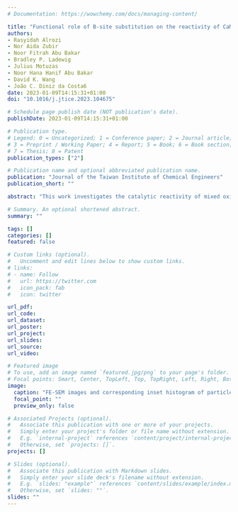 ```yaml
---
# Documentation: https://wowchemy.com/docs/managing-content/

title: "Functional role of B-site substitution on the reactivity of CaMFeO3 (M = Cu, Mo, Co) perovskite catalysts in heterogeneous Fenton-like degradation of organic pollutant"
authors:
- Rasyidah Alrozi
- Nor Aida Zubir
- Noor Fitrah Abu Bakar
- Bradley P. Ladewig
- Julius Motuzas
- Noor Hana Hanif Abu Bakar
- David K. Wang
- João C. Diniz da Costa6
date: 2023-01-09T14:15:31+01:00
doi: "10.1016/j.jtice.2023.104675"

# Schedule page publish date (NOT publication's date).
publishDate: 2023-01-09T14:15:31+01:00

# Publication type.
# Legend: 0 = Uncategorized; 1 = Conference paper; 2 = Journal article;
# 3 = Preprint / Working Paper; 4 = Report; 5 = Book; 6 = Book section;
# 7 = Thesis; 8 = Patent
publication_types: ["2"]

# Publication name and optional abbreviated publication name.
publication: "Journal of the Taiwan Institute of Chemical Engineers"
publication_short: ""

abstract: "This work investigates the catalytic reactivity of mixed oxides containing B-site substituted CaMFeO3 (M = Cu, Mo and Co) perovskite synthesized via a modified EDTA-citric acid complexation method. The catalysts were tested for the heterogeneous Fenton-like reaction for the oxidative degradation of acid orange II (AOII) dye in the presence of H2O2. CaCuFeO3 exhibited the highest AOII degradation (97%) followed by CaMoFeO3 (90%), CaFeO3 (64%) and CaCoFeO3 (40%) within 60 min of reaction, and the reaction followed a pseudo-second-order kinetics model. Interestingly, the partial substitution of Cu in the B-site of CaFeO3 enhanced the reaction rate constant achieving a k value of 1.9  10-2 L mg-1 min-1, approximately twenty-one times higher than that of the blank catalyst CaFeO3. The enhanced catalytic reactivity of CaCuFeO3 is associated with the high reducibility of copper/iron ions within the B-site structure in the presence of oxidant which facilitated fast redox cycling of the active sites during catalysis."

# Summary. An optional shortened abstract.
summary: ""

tags: []
categories: []
featured: false

# Custom links (optional).
#   Uncomment and edit lines below to show custom links.
# links:
# - name: Follow
#   url: https://twitter.com
#   icon_pack: fab
#   icon: twitter

url_pdf:
url_code:
url_dataset:
url_poster:
url_project:
url_slides:
url_source:
url_video:

# Featured image
# To use, add an image named `featured.jpg/png` to your page's folder. 
# Focal points: Smart, Center, TopLeft, Top, TopRight, Left, Right, BottomLeft, Bottom, BottomRight.
image:
  caption: "FE-SEM images and corresponding inset histogram of particle size distributions of the         B-site substituted perovskite catalysts"
  focal_point: ""
  preview_only: false

# Associated Projects (optional).
#   Associate this publication with one or more of your projects.
#   Simply enter your project's folder or file name without extension.
#   E.g. `internal-project` references `content/project/internal-project/index.md`.
#   Otherwise, set `projects: []`.
projects: []

# Slides (optional).
#   Associate this publication with Markdown slides.
#   Simply enter your slide deck's filename without extension.
#   E.g. `slides: "example"` references `content/slides/example/index.md`.
#   Otherwise, set `slides: ""`.
slides: ""
---
```


